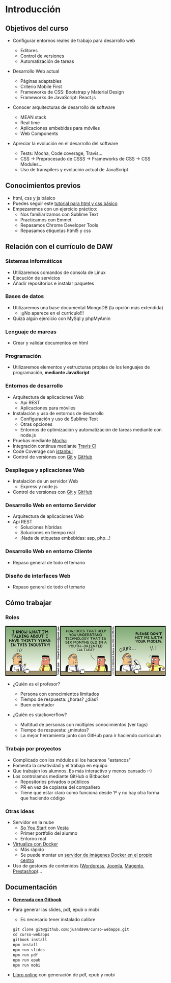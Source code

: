 # Introducción



## Objetivos del curso


- Configurar entornos reales de trabajo para desarrollo web
    - Editores
    - Control de versiones
    - Automatización de tareas

- Desarrollo Web actual
    - Páginas adaptables
    - Criterio Mobile First
    - Frameworks de CSS: Bootstrap y Material Design
    - Frameworks de JavaScript: React.js


- Conocer arquitecturas de desarrollo de software
    - MEAN stack
    - Real time
    - Aplicaciones embebidas para móviles
    - Web Components 

- Apreciar la evolución en el desarrollo del software
    - Tests: Mocha, Code coverage, Travis...
    - CSS -> Preprocesado de CSSS -> Frameworks de CSS -> CSS Modules...
    - Uso de transpilers y evolución actual de JavaScript



## Conocimientos previos


- html, css y js básico
- Puedes seguir este [tutorial para html y css básico](http://www.media.formandome.es/inaem/html/export/html-reveal-slides.html)
- Empezaremos con un ejercicio práctico:
  - Nos familiarizamos con Sublime Text
  - Practicamos con Emmet
  - Repasamos Chrome Developer Tools
  - Repasamos etiquetas html5 y css



## Relación con el currículo de DAW


### Sistemas informáticos
- Utilizaremos comandos de consola de Linux
- Ejecución de servicios
- Añadir repositorios e instalar paquetes


### Bases de datos
- Utilizaremos una base documental MongoDB (la opción más extendida)
    - ¡¡¡No aparece en el currículo!!!
- Quizá algún ejercicio con MySql y phpMyAmin


### Lenguaje de marcas
- Crear y validar documentos en html


### Programación
- Utilizaremos elementos y estructuras propias de los lenguajes de programación, **mediante JavaScript**


### Entornos de desarrollo
- Arquitectura de aplicaciones Web
    - Api REST
    - Aplicaciones para móviles
- Instalación y uso de entornos de desarrollo
    - Configuración y uso de Sublime Text
    - Otras opciones
    - Entornos de optimización y automatización de tareas mediante con node.js
- Pruebas mediante [Mocha](https://mochajs.org/)
- Integración continua mediante [Travis CI](https://travis-ci.org/)
- Code Coverage con [istanbul](https://github.com/gotwarlost/istanbul)
- Control de versiones con [Git](https://git-scm.com/) y [GitHub](https://github.com/)


### Despliegue y aplicaciones Web
- Instalación de un servidor Web 
    - Express y node.js
- Control de versiones con [Git](https://git-scm.com/) y [GitHub](https://github.com/)


### Desarrollo Web en entorno Servidor
- Arquitectura de aplicaciones Web
- Api REST
    - Soluciones híbridas
    - Soluciones en tiempo real
    - ¡Nada de etiquetas embebidas: asp, php...!


### Desarrollo Web en entorno Cliente
- Repaso general de todo el temario


### Diseño de interfaces Web
- Repaso general de todo el temario



## Cómo trabajar


### Roles
![](chiste.gif)


- ¿Quién es el profesor?
  - Persona con conocimientos límitados 
  - Tiempo de respuesta: ¿horas? ¿días?
  - Buen orientador


- ¿Quién es stackoverflow?
  - Multitud de personas con múltiples conocimientos (ver tags)
  - Tiempo de respuesta: ¿minutos?
  - La mejor herramienta junto con GitHub para ir haciendo curriculum


### Trabajo por proyectos
- Complicado con los módulos si los hacemos "estancos"
- Fomenta la creatividad y el trabajo en equipo
- Que trabajen los alumnos. Es más interactivo y menos cansado :-)
- Los controlamos mediante GitHub o Bitbucket
  - Repositorios privados o públicos
  - PR en vez de copiarse del compañero
  - Tiene que estar claro como funciona desde 1º y no hay otra forma que haciendo código


### Otras ideas
- Servidor en la nube
  - [So You Start](http://www.soyoustart.com/es/) con [Vesta](https://vestacp.com/)
  - Primer portfolio del alumno
  - Entorno real
- [Virtualiza con Docker](https://www.docker.com/)
  - Más rápido
  - Se puede montar un [servidor de imágenes Docker en el propio centro](http://www.formandome.es/linux/docker/) 
- Uso de gestores de contenidos ([Wordpress](https://wordpress.com/), [Joomla](https://www.joomla.org/), [Magento](https://magento.com/), [Prestashop](https://www.prestashop.com/es/))...



## Documentación
- **[Generada con Gitbook](https://www.gitbook.com)**
- Para generar las slides, pdf, epub o mobi
  - Es necesario tener instalado calibre

  ```
  git clone git@github.com:juanda99/curso-webapps.git
  cd curso-webapps
  gitbook install
  npm install
  npm run slides
  npm run pdf
  npm run epub
  npm run mobi
  ```

- [Libro online](https://www.gitbook.com/book/juanda/webapps/details) con generación de pdf, epub y mobi